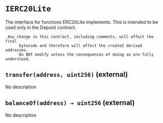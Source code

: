 # `IERC20Lite`

  The interface for functions ERC20Lite implements. This is intended to
          be used only in the Deposit contract.

     Any change in this contract, including comments, will affect the final
          bytecode and therefore will affect the create2 derived addresses.
          Do NOT modify unless the consequences of doing so are fully understood.

## `transfer(address, uint256)` (external)

No description

## `balanceOf(address) → uint256` (external)

No description
